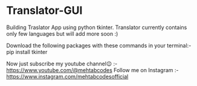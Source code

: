 # Translator-GUI
 Building Traslator App using python tkinter. Translator currently contains only few languages but will add more soon :)

Download the following packages with these commands in your terminal:-
pip install tkinter

Now just subscribe my youtube channel😉 :- https://www.youtube.com/@mehtabcodes
Follow me on Instagram :- https://www.instagram.com/mehtabcodesofficial